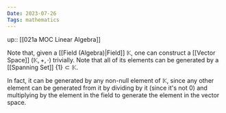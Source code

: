 ```yaml
---
Date: 2023-07-26
Tags: mathematics
---
```

up:: [[021a MOC Linear Algebra]]

Note that, given a [[Field (Algebra)|Field]] $\mathbb{K}$, one can construct a [[Vector Space]] $(\mathbb{K}, +, \cdot)$ trivially. Note that all of its elements can be generated by a [[Spanning Set]] $\{1\} \subset \mathbb{K}$. 

In fact, it can be generated by any non-null element of $\mathbb{K}$, since any other element can be generated from it by dividing by it (since it's not $0$) and multiplying by the element in the field to generate the element in the vector space.